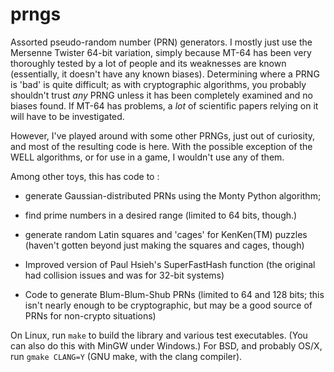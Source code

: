# prngs
Assorted pseudo-random number (PRN) generators.  I mostly just use the
Mersenne Twister 64-bit variation,  simply because MT-64 has been very
thoroughly tested by a lot of people and its weaknesses are known
(essentially,  it doesn't have any known biases).  Determining where a
PRNG is 'bad' is quite difficult;  as with cryptographic algorithms,
you probably shouldn't trust _any_ PRNG unless it has been completely
examined and no biases found. If MT-64 has problems,  a _lot_ of
scientific papers relying on it will have to be investigated.

However,  I've played around with some other PRNGs,  just out of curiosity,
and most of the resulting code is here.  With the possible exception of
the WELL algorithms,  or for use in a game,  I wouldn't use any of them.

Among other toys,  this has code to :

- generate Gaussian-distributed PRNs using the Monty Python algorithm;

- find prime numbers in a desired range (limited to 64 bits,  though.)

- generate random Latin squares and 'cages' for KenKen(TM) puzzles (haven't
gotten beyond just making the squares and cages,  though)

- Improved version of Paul Hsieh's SuperFastHash function (the original
had collision issues and was for 32-bit systems)

- Code to generate Blum-Blum-Shub PRNs (limited to 64 and 128 bits;  this
isn't nearly enough to be cryptographic,  but may be a good source of
PRNs for non-crypto situations)

On Linux,  run `make` to build the library and various test executables.
(You can also do this with MinGW under Windows.)  For BSD,  and probably
OS/X,  run `gmake CLANG=Y` (GNU make,  with the clang compiler).
